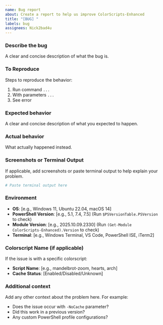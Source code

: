 ```yaml
---
name: Bug report
about: Create a report to help us improve ColorScripts-Enhanced
title: "[BUG] "
labels: bug
assignees: Nick2bad4u
---
```


### Describe the bug

A clear and concise description of what the bug is.

### To Reproduce

Steps to reproduce the behavior:

1. Run command `...`
2. With parameters `...`
3. See error

### Expected behavior

A clear and concise description of what you expected to happen.

### Actual behavior

What actually happened instead.

### Screenshots or Terminal Output

If applicable, add screenshots or paste terminal output to help explain your problem.

```powershell
# Paste terminal output here
```

### Environment

- **OS**: [e.g., Windows 11, Ubuntu 22.04, macOS 14]
- **PowerShell Version**: [e.g., 5.1, 7.4, 7.5] (Run `$PSVersionTable.PSVersion` to check)
- **Module Version**: [e.g., 2025.10.09.2330] (Run `(Get-Module ColorScripts-Enhanced).Version` to check)
- **Terminal**: [e.g., Windows Terminal, VS Code, PowerShell ISE, iTerm2]

### Colorscript Name (if applicable)

If the issue is with a specific colorscript:

- **Script Name**: [e.g., mandelbrot-zoom, hearts, arch]
- **Cache Status**: [Enabled/Disabled/Unknown]

### Additional context

Add any other context about the problem here. For example:

- Does the issue occur with `-NoCache` parameter?
- Did this work in a previous version?
- Any custom PowerShell profile configurations?

